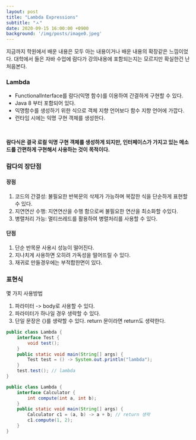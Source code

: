 ```yaml
---
layout: post
title: "Lambda Expressions"
subtitle: "ㅅ"
date: 2020-09-15 16:00:00 +0900
background: '/img/posts/image0.jpeg'
---
```


지금까지 학원에서 배운 내용은 모두 아는 내용이거나 배운 내용의 확장같은 느낌이었다. 대학에서 들은 자바 수업에 람다가 강의내용에 포함되는지는 모르지만 확실한건 난 처음본다.

### Lambda
- FunctionalInterface를 람다(익명 함수)를 이용하여 간결하게 구현할 수 있다.
- Java 8 부터 포함되어 있다.
- 익명함수를 생성하기 위한 식으로 객체 지향 언어보다 함수 지향 언어에 가깝다.
- 런타임 시에는 익명 구현 객체를 생성한다.
<br>

**람다식은 결국 로컬 익명 구현 객체를 생성하게 되지만, 인터페이스가 가지고 있는 메소드를 간편하게 구현해서 사용하는 것이 목적이다.**

### 람다의 장단점

#### 장점
1. 코드의 간결성: 불필요한 반복문의 삭제가 가능하며 복잡한 식을 단순하게 표현할 수 있다.
2. 지연연산 수행: 지연연산을 수행 함으로써 불필요한 연산을 최소화할 수있다.
3. 병렬처리 가능: 멀티쓰레드를 활용하여 병렬처리를 사용할 수 있다.

#### 단점
1. 단순 반목문 사용시 성능이 떨어진다.
2. 지나치게 사용하면 오히려 가독성을 떨어뜨릴 수 있다.
3. 재귀로 만들경우에는 부적합한면이 있다.

### 표현식
몇 가지 사용방법
1. 파라미터 -> body로 사용할 수 있다.
2. 파라미터가 하나일 경우 생략할 수 있다.
3. 단일 문장은 {}를 생략할 수 있다. return 문이라면 return도 생략한다.

```java
public class Lambda {
    interface Test {
        void test();
    }
    public static void main(String[] args) {
        Test test = () -> System.out.println("lambda");
    }
    test.test(); // lambda
}
```

```java
public class Lambda {
    interface Calculator {
        int compute(int a, int b);
    }
    public static void main(String[] args) {
        Calculator c1 = (a, b) -> a + b; // return 생략
        c1.compute(1, 2);
    }
}

